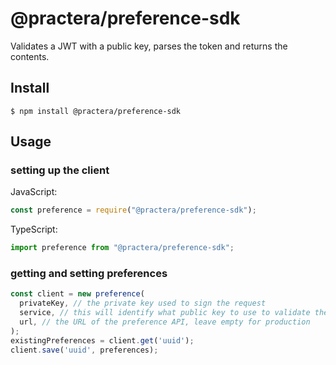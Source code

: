 # @practera/preference-sdk

Validates a JWT with a public key, parses the token and returns the contents.

## Install

```
$ npm install @practera/preference-sdk
```

## Usage

### setting up the client
JavaScript:
```js
const preference = require("@practera/preference-sdk");
```

TypeScript:
```js
import preference from "@practera/preference-sdk";
```

### getting and setting preferences
```js
const client = new preference(
  privateKey, // the private key used to sign the request
  service, // this will identify what public key to use to validate the token, the variable called ${service}_JWT will be used. The variable should contain a key called public and the public key as the value.
  url, // the URL of the preference API, leave empty for production
);
existingPreferences = client.get('uuid');
client.save('uuid', preferences);

